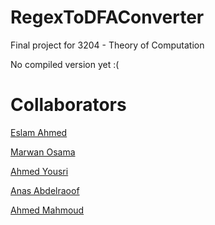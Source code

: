 # RegexToDFAConverter

Final project for 3204 - Theory of Computation

No compiled version yet :(

# Collaborators

[Eslam Ahmed](https://github.com/illusorist)

[Marwan Osama](https://github.com/maro7420)

[Ahmed Yousri](https://github.com/v0id)

[Anas Abdelraoof](https://github.com/AnasAbdelraoof04)

[Ahmed Mahmoud](https://github.com/AhmedMahmoud195)
